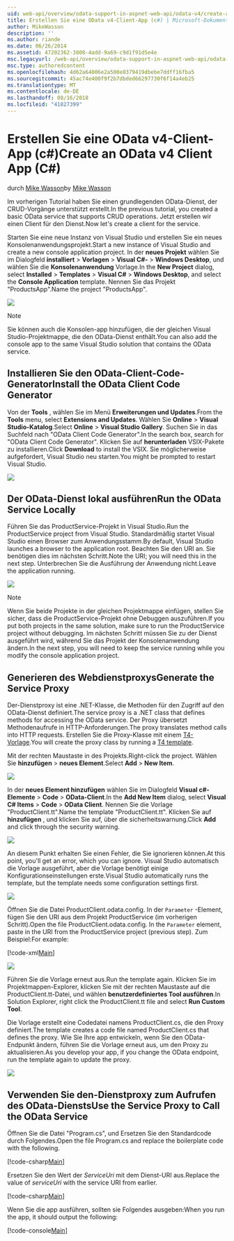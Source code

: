 ```yaml
---
uid: web-api/overview/odata-support-in-aspnet-web-api/odata-v4/create-an-odata-v4-client-app
title: Erstellen Sie eine OData v4-Client-App (c#) | Microsoft-Dokumentation
author: MikeWasson
description: ''
ms.author: riande
ms.date: 06/26/2014
ms.assetid: 47202362-3808-4add-9a69-c9d1f91d5e4e
msc.legacyurl: /web-api/overview/odata-support-in-aspnet-web-api/odata-v4/create-an-odata-v4-client-app
msc.type: authoredcontent
ms.openlocfilehash: 4d62a64006e2a500e0379419dbebe7ddff16fba5
ms.sourcegitcommit: 45ac74e400f9f2b7dbded66297730f6f14a4eb25
ms.translationtype: MT
ms.contentlocale: de-DE
ms.lasthandoff: 08/16/2018
ms.locfileid: "41827399"
---
```

<a name="create-an-odata-v4-client-app-c"></a><span data-ttu-id="70bac-102">Erstellen Sie eine OData v4-Client-App (c#)</span><span class="sxs-lookup"><span data-stu-id="70bac-102">Create an OData v4 Client App (C#)</span></span>
====================
<span data-ttu-id="70bac-103">durch [Mike Wasson](https://github.com/MikeWasson)</span><span class="sxs-lookup"><span data-stu-id="70bac-103">by [Mike Wasson](https://github.com/MikeWasson)</span></span>

<span data-ttu-id="70bac-104">Im vorherigen Tutorial haben Sie einen grundlegenden OData-Dienst, der CRUD-Vorgänge unterstützt erstellt.</span><span class="sxs-lookup"><span data-stu-id="70bac-104">In the previous tutorial, you created a basic OData service that supports CRUD operations.</span></span> <span data-ttu-id="70bac-105">Jetzt erstellen wir einen Client für den Dienst.</span><span class="sxs-lookup"><span data-stu-id="70bac-105">Now let's create a client for the service.</span></span>

<span data-ttu-id="70bac-106">Starten Sie eine neue Instanz von Visual Studio und erstellen Sie ein neues Konsolenanwendungsprojekt.</span><span class="sxs-lookup"><span data-stu-id="70bac-106">Start a new instance of Visual Studio and create a new console application project.</span></span> <span data-ttu-id="70bac-107">In der **neues Projekt** wählen Sie im Dialogfeld **installiert** &gt; **Vorlagen** &gt; **Visual C#-** &gt; **Windows Desktop**, und wählen Sie die **Konsolenanwendung** Vorlage.</span><span class="sxs-lookup"><span data-stu-id="70bac-107">In the **New Project** dialog, select **Installed** &gt; **Templates** &gt; **Visual C#** &gt; **Windows Desktop**, and select the **Console Application** template.</span></span> <span data-ttu-id="70bac-108">Nennen Sie das Projekt &quot;ProductsApp&quot;.</span><span class="sxs-lookup"><span data-stu-id="70bac-108">Name the project &quot;ProductsApp&quot;.</span></span>

![](create-an-odata-v4-client-app/_static/image1.png)

> [!NOTE]
> <span data-ttu-id="70bac-109">Sie können auch die Konsolen-app hinzufügen, die der gleichen Visual Studio-Projektmappe, die den OData-Dienst enthält.</span><span class="sxs-lookup"><span data-stu-id="70bac-109">You can also add the console app to the same Visual Studio solution that contains the OData service.</span></span>


## <a name="install-the-odata-client-code-generator"></a><span data-ttu-id="70bac-110">Installieren Sie den OData-Client-Code-Generator</span><span class="sxs-lookup"><span data-stu-id="70bac-110">Install the OData Client Code Generator</span></span>

<span data-ttu-id="70bac-111">Von der **Tools** , wählen Sie im Menü **Erweiterungen und Updates**.</span><span class="sxs-lookup"><span data-stu-id="70bac-111">From the **Tools** menu, select **Extensions and Updates**.</span></span> <span data-ttu-id="70bac-112">Wählen Sie **Online** &gt; **Visual Studio-Katalog**.</span><span class="sxs-lookup"><span data-stu-id="70bac-112">Select **Online** &gt; **Visual Studio Gallery**.</span></span> <span data-ttu-id="70bac-113">Suchen Sie in das Suchfeld nach &quot;OData Client Code Generator&quot;.</span><span class="sxs-lookup"><span data-stu-id="70bac-113">In the search box, search for &quot;OData Client Code Generator&quot;.</span></span> <span data-ttu-id="70bac-114">Klicken Sie auf **herunterladen** VSIX-Pakete zu installieren.</span><span class="sxs-lookup"><span data-stu-id="70bac-114">Click **Download** to install the VSIX.</span></span> <span data-ttu-id="70bac-115">Sie möglicherweise aufgefordert, Visual Studio neu starten.</span><span class="sxs-lookup"><span data-stu-id="70bac-115">You might be prompted to restart Visual Studio.</span></span>

[![](create-an-odata-v4-client-app/_static/image3.png)](create-an-odata-v4-client-app/_static/image2.png)

## <a name="run-the-odata-service-locally"></a><span data-ttu-id="70bac-116">Der OData-Dienst lokal ausführen</span><span class="sxs-lookup"><span data-stu-id="70bac-116">Run the OData Service Locally</span></span>

<span data-ttu-id="70bac-117">Führen Sie das ProductService-Projekt in Visual Studio.</span><span class="sxs-lookup"><span data-stu-id="70bac-117">Run the ProductService project from Visual Studio.</span></span> <span data-ttu-id="70bac-118">Standardmäßig startet Visual Studio einen Browser zum Anwendungsstamm.</span><span class="sxs-lookup"><span data-stu-id="70bac-118">By default, Visual Studio launches a browser to the application root.</span></span> <span data-ttu-id="70bac-119">Beachten Sie den URI an. Sie benötigen dies im nächsten Schritt.</span><span class="sxs-lookup"><span data-stu-id="70bac-119">Note the URI; you will need this in the next step.</span></span> <span data-ttu-id="70bac-120">Unterbrechen Sie die Ausführung der Anwendung nicht.</span><span class="sxs-lookup"><span data-stu-id="70bac-120">Leave the application running.</span></span>

![](create-an-odata-v4-client-app/_static/image4.png)

> [!NOTE]
> <span data-ttu-id="70bac-121">Wenn Sie beide Projekte in der gleichen Projektmappe einfügen, stellen Sie sicher, dass die ProductService-Projekt ohne Debuggen auszuführen.</span><span class="sxs-lookup"><span data-stu-id="70bac-121">If you put both projects in the same solution, make sure to run the ProductService project without debugging.</span></span> <span data-ttu-id="70bac-122">Im nächsten Schritt müssen Sie zu der Dienst ausgeführt wird, während Sie das Projekt der Konsolenanwendung ändern.</span><span class="sxs-lookup"><span data-stu-id="70bac-122">In the next step, you will need to keep the service running while you modify the console application project.</span></span>


## <a name="generate-the-service-proxy"></a><span data-ttu-id="70bac-123">Generieren des Webdienstproxys</span><span class="sxs-lookup"><span data-stu-id="70bac-123">Generate the Service Proxy</span></span>

<span data-ttu-id="70bac-124">Der-Dienstproxy ist eine .NET-Klasse, die Methoden für den Zugriff auf den OData-Dienst definiert.</span><span class="sxs-lookup"><span data-stu-id="70bac-124">The service proxy is a .NET class that defines methods for accessing the OData service.</span></span> <span data-ttu-id="70bac-125">Der Proxy übersetzt Methodenaufrufe in HTTP-Anforderungen.</span><span class="sxs-lookup"><span data-stu-id="70bac-125">The proxy translates method calls into HTTP requests.</span></span> <span data-ttu-id="70bac-126">Erstellen Sie die Proxy-Klasse mit einem [T4-Vorlage](https://msdn.microsoft.com/library/bb126445.aspx).</span><span class="sxs-lookup"><span data-stu-id="70bac-126">You will create the proxy class by running a [T4 template](https://msdn.microsoft.com/library/bb126445.aspx).</span></span>

<span data-ttu-id="70bac-127">Mit der rechten Maustaste in des Projekts.</span><span class="sxs-lookup"><span data-stu-id="70bac-127">Right-click the project.</span></span> <span data-ttu-id="70bac-128">Wählen Sie **hinzufügen** &gt; **neues Element**.</span><span class="sxs-lookup"><span data-stu-id="70bac-128">Select **Add** &gt; **New Item**.</span></span>

![](create-an-odata-v4-client-app/_static/image5.png)

<span data-ttu-id="70bac-129">In der **neues Element hinzufügen** wählen Sie im Dialogfeld **Visual c#-Elemente** &gt; **Code** &gt; **OData-Client**.</span><span class="sxs-lookup"><span data-stu-id="70bac-129">In the **Add New Item** dialog, select **Visual C# Items** &gt; **Code** &gt; **OData Client**.</span></span> <span data-ttu-id="70bac-130">Nennen Sie die Vorlage &quot;ProductClient.tt&quot;.</span><span class="sxs-lookup"><span data-stu-id="70bac-130">Name the template &quot;ProductClient.tt&quot;.</span></span> <span data-ttu-id="70bac-131">Klicken Sie auf **hinzufügen** , und klicken Sie auf, über die sicherheitswarnung.</span><span class="sxs-lookup"><span data-stu-id="70bac-131">Click **Add** and click through the security warning.</span></span>

[![](create-an-odata-v4-client-app/_static/image7.png)](create-an-odata-v4-client-app/_static/image6.png)

<span data-ttu-id="70bac-132">An diesem Punkt erhalten Sie einen Fehler, die Sie ignorieren können.</span><span class="sxs-lookup"><span data-stu-id="70bac-132">At this point, you'll get an error, which you can ignore.</span></span> <span data-ttu-id="70bac-133">Visual Studio automatisch die Vorlage ausgeführt, aber die Vorlage benötigt einige Konfigurationseinstellungen erste.</span><span class="sxs-lookup"><span data-stu-id="70bac-133">Visual Studio automatically runs the template, but the template needs some configuration settings first.</span></span>

[![](create-an-odata-v4-client-app/_static/image9.png)](create-an-odata-v4-client-app/_static/image8.png)

<span data-ttu-id="70bac-134">Öffnen Sie die Datei ProductClient.odata.config. In der `Parameter` -Element, fügen Sie den URI aus dem Projekt ProductService (im vorherigen Schritt).</span><span class="sxs-lookup"><span data-stu-id="70bac-134">Open the file ProductClient.odata.config. In the `Parameter` element, paste in the URI from the ProductService project (previous step).</span></span> <span data-ttu-id="70bac-135">Zum Beispiel:</span><span class="sxs-lookup"><span data-stu-id="70bac-135">For example:</span></span>

[!code-xml[Main](create-an-odata-v4-client-app/samples/sample1.xml)]

[![](create-an-odata-v4-client-app/_static/image11.png)](create-an-odata-v4-client-app/_static/image10.png)

<span data-ttu-id="70bac-136">Führen Sie die Vorlage erneut aus.</span><span class="sxs-lookup"><span data-stu-id="70bac-136">Run the template again.</span></span> <span data-ttu-id="70bac-137">Klicken Sie im Projektmappen-Explorer, klicken Sie mit der rechten Maustaste auf die ProductClient.tt-Datei, und wählen **benutzerdefiniertes Tool ausführen**.</span><span class="sxs-lookup"><span data-stu-id="70bac-137">In Solution Explorer, right click the ProductClient.tt file and select **Run Custom Tool**.</span></span>

<span data-ttu-id="70bac-138">Die Vorlage erstellt eine Codedatei namens ProductClient.cs, die den Proxy definiert.</span><span class="sxs-lookup"><span data-stu-id="70bac-138">The template creates a code file named ProductClient.cs that defines the proxy.</span></span> <span data-ttu-id="70bac-139">Wie Sie Ihre app entwickeln, wenn Sie den OData-Endpunkt ändern, führen Sie die Vorlage erneut aus, um den Proxy zu aktualisieren.</span><span class="sxs-lookup"><span data-stu-id="70bac-139">As you develop your app, if you change the OData endpoint, run the template again to update the proxy.</span></span>

![](create-an-odata-v4-client-app/_static/image12.png)

## <a name="use-the-service-proxy-to-call-the-odata-service"></a><span data-ttu-id="70bac-140">Verwenden Sie den-Dienstproxy zum Aufrufen des OData-Diensts</span><span class="sxs-lookup"><span data-stu-id="70bac-140">Use the Service Proxy to Call the OData Service</span></span>

<span data-ttu-id="70bac-141">Öffnen Sie die Datei "Program.cs", und Ersetzen Sie den Standardcode durch Folgendes.</span><span class="sxs-lookup"><span data-stu-id="70bac-141">Open the file Program.cs and replace the boilerplate code with the following.</span></span>

[!code-csharp[Main](create-an-odata-v4-client-app/samples/sample2.cs)]

<span data-ttu-id="70bac-142">Ersetzen Sie den Wert der *ServiceUri* mit dem Dienst-URI aus.</span><span class="sxs-lookup"><span data-stu-id="70bac-142">Replace the value of *serviceUri* with the service URI from earlier.</span></span>

[!code-csharp[Main](create-an-odata-v4-client-app/samples/sample3.cs)]

<span data-ttu-id="70bac-143">Wenn Sie die app ausführen, sollten sie Folgendes ausgeben:</span><span class="sxs-lookup"><span data-stu-id="70bac-143">When you run the app, it should output the following:</span></span>

[!code-console[Main](create-an-odata-v4-client-app/samples/sample4.cmd)]
